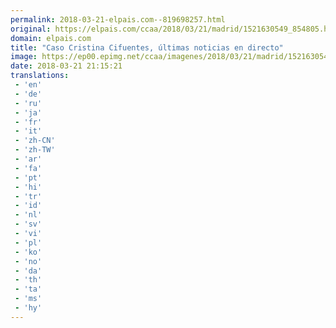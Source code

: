```yaml
---
permalink: 2018-03-21-elpais.com--819698257.html
original: https://elpais.com/ccaa/2018/03/21/madrid/1521630549_854805.html#?ref=rss&format=simple&link=link
domain: elpais.com
title: "Caso Cristina Cifuentes, últimas noticias en directo"
image: https://ep00.epimg.net/ccaa/imagenes/2018/03/21/madrid/1521630549_854805_1521630731_rrss_normal.jpg
date: 2018-03-21 21:15:21
translations: 
 - 'en'
 - 'de'
 - 'ru'
 - 'ja'
 - 'fr'
 - 'it'
 - 'zh-CN'
 - 'zh-TW'
 - 'ar'
 - 'fa'
 - 'pt'
 - 'hi'
 - 'tr'
 - 'id'
 - 'nl'
 - 'sv'
 - 'vi'
 - 'pl'
 - 'ko'
 - 'no'
 - 'da'
 - 'th'
 - 'ta'
 - 'ms'
 - 'hy'
---
```


